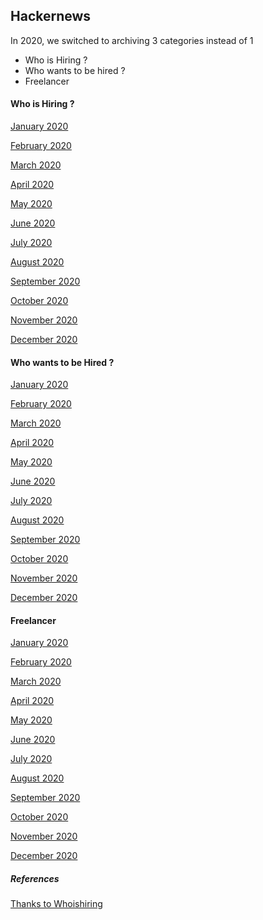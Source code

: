 
## Hackernews

In 2020, we switched to archiving 3 categories instead of 1

* Who is Hiring ?
* Who wants to be hired ?
* Freelancer

#### Who is Hiring ?

[January 2020](https://news.ycombinator.com/item?id=21936440)

[February 2020](https://news.ycombinator.com/item?id=22225314)

[March 2020](https://news.ycombinator.com/item?id=22465476)

[April 2020](https://news.ycombinator.com/item?id=22749308)

[May 2020](https://news.ycombinator.com/item?id=23042618)

[June 2020](https://news.ycombinator.com/item?id=23379196)

[July 2020](https://news.ycombinator.com/item?id=23702122)

[August 2020]()

[September 2020]()

[October 2020]()

[November 2020]()

[December 2020]()

#### Who wants to be Hired ?

[January 2020](https://news.ycombinator.com/item?id=21936438)

[February 2020](https://news.ycombinator.com/item?id=22225312)

[March 2020](https://news.ycombinator.com/item?id=22465474)

[April 2020](https://news.ycombinator.com/item?id=22749306)

[May 2020](https://news.ycombinator.com/item?id=23042616)

[June 2020](https://news.ycombinator.com/item?id=23379194)

[July 2020](https://news.ycombinator.com/item?id=23702120)

[August 2020]()

[September 2020]()

[October 2020]()

[November 2020]()

[December 2020]()

#### Freelancer

[January 2020](https://news.ycombinator.com/item?id=21936439)

[February 2020](https://news.ycombinator.com/item?id=22225313)

[March 2020](https://news.ycombinator.com/item?id=22465475)

[April 2020](https://news.ycombinator.com/item?id=22749307)

[May 2020](https://news.ycombinator.com/item?id=23042617)

[June 2020](https://news.ycombinator.com/item?id=23379195)

[July 2020](https://news.ycombinator.com/item?id=23702121)

[August 2020]()

[September 2020]()

[October 2020]()

[November 2020]()

[December 2020]()

##### References

[Thanks to Whoishiring](https://news.ycombinator.com/submitted?id=whoishiring)
